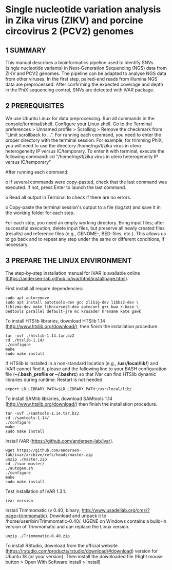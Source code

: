 # Single nucleotide variation analysis in Zika virus (ZIKV) and porcine circovirus 2 (PCV2) genomes

## 1	SUMMARY

This manual describes a bioinformatics pipeline used to identify SNVs (single nucleotide variants) in Next-Generation Sequencing (NGS) data from ZIKV and PCV2 genomes. The pipeline can be adapted to analyse NGS data from other viruses. In the first step, paired-end reads from illumina NGS data are preprocessed. After confirming the expected coverage and depth in the PhiX sequencing control, SNVs are detected with iVAR package.

## 2	PREREQUISITES

We use Ubuntu Linux for data preprocessing. Run all commands in the console/terminal/shell. Configure your Linux shell. Go to the Terminal preferences > Unnamed profile > Scrolling > Remove the checkmark from “Limit scrollback to ...”.
For running each command, you need to enter the proper directory with the terminal session. For example, for trimming PhiX, you will need to use the directory /home/ngs1/zika virus in utero heterogeneity IP versus IC/temporary. To enter it with terminal, execute the following command:
cd "/home/ngs1/zika virus in utero heterogeneity IP versus IC/temporary"

After running each command:

o	If several commands were copy-pasted, check that the last command was executed. If not, press Enter to launch the last command.

o	Read all output in Terminal to check if there are no errors.

o	Copy-paste the terminal session's output to a file (log.txt) and save it in the working folder for each step.

For each step, you need an empty working directory. Bring input files; after successful execution, delete input files, but preserve all newly created files (results) and reference files (e.g., GENOME-, BED-files, etc.). This allows us to go back and to repeat any step under the same or different conditions, if necessary.


## 3	PREPARE THE LINUX ENVIRONMENT

The step-by-step installation manual for iVAR is available online (https://andersen-lab.github.io/ivar/html/installpage.html).

First install all require dependencies:
```
sudo apt autoremove
sudo apt install autotools-dev gcc zlib1g-dev libbz2-dev \
liblzma-dev make libncurses5-dev autoconf g++ bwa r-base \
bedtools parallel default-jre mc krusader krename kate gawk
```
To install HTSlib libraries, download HTSlib 1.14 (http://www.htslib.org/download/), then finish the installation procedure.
```
tar -xvf ./htslib-1.14.tar.bz2
cd ./htslib-1.14/
./configure
make
sudo make install
```
If HTSlib is installed in a non-standard location (e.g., **/usr/local/lib/**) and iVAR cannot find it, please add the following line to your BASH configuration file (**~/.bash_profile or ~/.bashrc**) so that iVar can find HTSlib dynamic libraries during runtime. Restart is not needed.

```
export LD_LIBRARY_PATH=$LD_LIBRARY_PATH:/usr/local/lib/
```

To install SAMlib libraries, download SAMtools 1.14 (http://www.htslib.org/download/) then finish the installation procedure.
```
tar -xvf ./samtools-1.14.tar.bz2
cd ./samtools-1.14/
./configure
make
sudo make install
```

Install iVAR (https://github.com/andersen-lab/ivar).

```
wget https://github.com/andersen-lab/ivar/archive/refs/heads/master.zip
unzip ./master.zip
cd ./ivar-master/
./autogen.sh
./configure
make
sudo make install
```

Test installation of iVAR 1.3.1.

```
ivar version
```

Install Trimmomatic (v 0.40; binary; http://www.usadellab.org/cms/?page=trimmomatic). Download and unpack it to /home/user/bin/Trimmomatic-0.40/. UGENE on Windows contains a build-in version of Trimmomatic and can replace the Linux version.
```
unzip ./Trimmomatic-0.40.zip
```
To install RStudio, download from the official website (https://rstudio.com/products/rstudio/download/#download) version for Ubuntu 18 (or your version). Then install the downloaded file (Right mouse button > Open With Software Install > Install)
